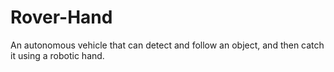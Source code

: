 # Rover-Hand
An autonomous vehicle that can detect and follow an object, and then catch it using a robotic hand.
